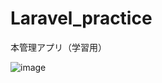 # Laravel_practice
本管理アプリ（学習用）

![image](https://user-images.githubusercontent.com/79554085/113499546-d6965c80-9551-11eb-9719-257025ba023e.png)
